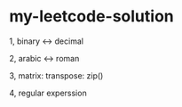 # my-leetcode-solution

1, binary <-> decimal

2, arabic <-> roman

3, matrix: transpose: zip()

4, regular experssion
